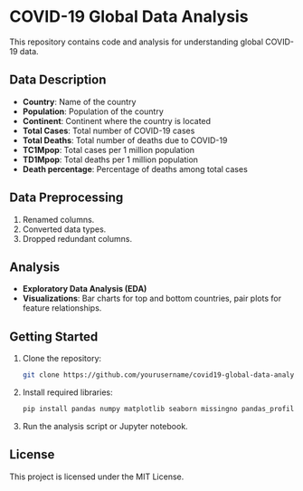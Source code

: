 # COVID-19 Global Data Analysis

This repository contains code and analysis for understanding global COVID-19 data.

## Data Description

- **Country**: Name of the country
- **Population**: Population of the country
- **Continent**: Continent where the country is located
- **Total Cases**: Total number of COVID-19 cases
- **Total Deaths**: Total number of deaths due to COVID-19
- **TC1Mpop**: Total cases per 1 million population
- **TD1Mpop**: Total deaths per 1 million population
- **Death percentage**: Percentage of deaths among total cases

## Data Preprocessing

1. Renamed columns.
2. Converted data types.
3. Dropped redundant columns.

## Analysis

- **Exploratory Data Analysis (EDA)**
- **Visualizations**: Bar charts for top and bottom countries, pair plots for feature relationships.

## Getting Started

1. Clone the repository:
   ```bash
   git clone https://github.com/yourusername/covid19-global-data-analysis.git
   ```
2. Install required libraries:
   ```bash
   pip install pandas numpy matplotlib seaborn missingno pandas_profiling
   ```
3. Run the analysis script or Jupyter notebook.

## License

This project is licensed under the MIT License.

